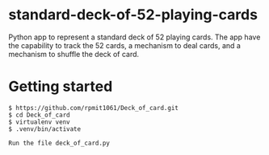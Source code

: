 # standard-deck-of-52-playing-cards
 Python app to represent a standard deck of 52 playing cards. The app have the capability to track the 52 cards, a mechanism to deal cards, and a mechanism to shuffle the deck of card. 

# Getting  started
    $ https://github.com/rpmit1061/Deck_of_card.git
    $ cd Deck_of_card
    $ virtualenv venv
    $ .venv/bin/activate
    
    Run the file deck_of_card.py